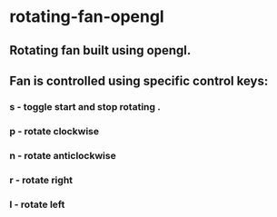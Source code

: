 # rotating-fan-opengl

## Rotating fan built using opengl.
## Fan is controlled using specific control keys:
### s - toggle start and stop rotating .
### p - rotate clockwise
### n - rotate anticlockwise
### r - rotate right
### l - rotate left
